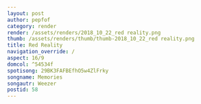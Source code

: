 ```yaml
---
layout: post
author: pepfof
category: render
render: /assets/renders/2018_10_22_red reality.png
thumb: /assets/renders/thumb/thumb-2018_10_22_red reality.png
title: Red Reality
navigation_override: /
aspect: 16/9
domcol: ^54534f
spotisong: 29BK3FAFBEfhO5w4ZlFrky
songname: Memories
songautr: Weezer
postid: 58
---
```


<!--USER BEGIN 1-->

<!--USER END 1-->

<!--more-->
<!--USER BEGIN 2-->

<!--USER END 2-->

